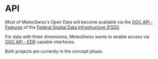 # <!-- Getting started with --> API

Most of MeteoSwiss's Open Data will become available via the [OGC API - Features](https://ogcapi.ogc.org/features/) of the [Federal Spatial Data Infrastructure (FSDI)](https://www.geo.admin.ch/en/federal-spatial-data-infrastructure-fsdi).

For data with three dimensions, MeteoSwiss wants to enable access via [OGC API - EDR](https://ogcapi.ogc.org/edr/) capable interfaces.

Both projects are currently in the concept phase.



<!-- Our API's follow the OGC API - features standard to make it as easy as possible to use existing tools to work with our data. Even if your favorite tools do not support OGC API - features directly, it builds upon well known standards such as OpenAPI and GeoJSON which are generally well supported.

If you are already familiar with REST API's, you should probably go to the page for the API that contains the data you are interrested in and use the swagger link to test and get help with the type of requests you can make.

If not, you should probably start by looking at the Query primer page. When you have read and understood that, go to API page for the service and see the 'Query parameters' section to learn how to use the API of your choice. The exact structure of a response is also shown on that page.

You can also find guides, examples and packages/libraries made by other users by going to Third-party Examples. Be aware that DMI does not support or provide any guarantees on the content found under user application examples. -->



<!-- Basics: https://opendatadocs.dmi.govcloud.dk/en/Basics -->
